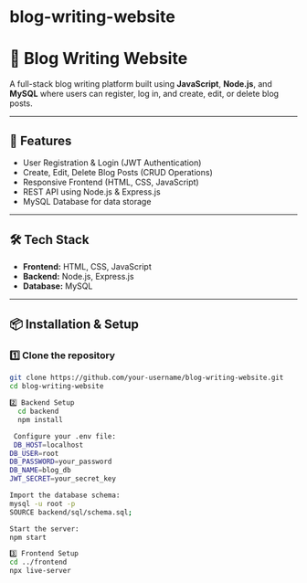 # blog-writing-website
# 📝 Blog Writing Website

A full-stack blog writing platform built using **JavaScript**, **Node.js**, and **MySQL** where users can register, log in, and create, edit, or delete blog posts.

---

## 🚀 Features
- User Registration & Login (JWT Authentication)
- Create, Edit, Delete Blog Posts (CRUD Operations)
- Responsive Frontend (HTML, CSS, JavaScript)
- REST API using Node.js & Express.js
- MySQL Database for data storage

---

## 🛠 Tech Stack
- **Frontend:** HTML, CSS, JavaScript
- **Backend:** Node.js, Express.js
- **Database:** MySQL

---

## 📦 Installation & Setup

### 1️⃣ Clone the repository
```bash
git clone https://github.com/your-username/blog-writing-website.git
cd blog-writing-website

2️⃣ Backend Setup
  cd backend
  npm install

 Configure your .env file:
 DB_HOST=localhost
DB_USER=root
DB_PASSWORD=your_password
DB_NAME=blog_db
JWT_SECRET=your_secret_key

Import the database schema:
mysql -u root -p
SOURCE backend/sql/schema.sql;

Start the server:
npm start

3️⃣ Frontend Setup
cd ../frontend
npx live-server
